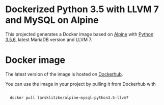 # Dockerized Python 3.5 with LLVM 7 and MySQL on Alpine

This projected generates a Docker image based on [Alpine](https://alpinelinux.org/) with [Python 3.5.6](https://hub.docker.com/_/python/), 
latest MariaDB version and LLVM 7.

# Docker image
The latest version of the image is hosted on [Dockerhub](https://hub.docker.com/r/larsklitzke/mysql-python3.5/). 

You can use the image in your project by pulling it from Dockerhub with

```bash

  docker pull larsklitzke/alpine-mysql-python3.5-llvm7
  
```
